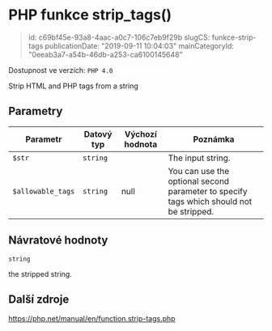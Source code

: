 PHP funkce strip_tags()
================================

> id: c69bf45e-93a8-4aac-a0c7-106c7eb9f29b
> slugCS: funkce-strip-tags
> publicationDate: "2019-09-11 10:04:03"
> mainCategoryId: "0eeab3a7-a54b-46db-a253-ca6100145648"

Dostupnost ve verzích: `PHP 4.0`

Strip HTML and PHP tags from a string


Parametry
--------------

| Parametr | Datový typ | Výchozí hodnota | Poznámka |
|-----|-----|-----|-----|
| `$str` | `string` |  | The input string. |
| `$allowable_tags` | `string` | null | You can use the optional second parameter to specify tags which should not be stripped. |


Návratové hodnoty
----------------

`string`

the stripped string.

Další zdroje
------------

https://php.net/manual/en/function.strip-tags.php
